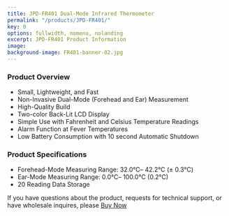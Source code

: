 ```yaml
---
title: JPD-FR401 Dual-Mode Infrared Thermometer
permalink: "/products/JPD-FR401/"
key: 0
options: fullwidth, nomenu, nolanding
excerpt: JPD-FR401 Product Information
image: 
background-image: FR401-banner-02.jpg
---
```

### Product Overview
* Small, Lightweight, and Fast
* Non-Invasive Dual-Mode (Forehead and Ear) Measurement
* High-Quality Build
* Two-color Back-Lit LCD Display
* Simple Use with Fahrenheit and Celsius Temperature Readings
* Alarm Function at Fever Temperatures
* Low Battery Consumption with 10 second Automatic Shutdown

### Product Specifications
* Forehead-Mode Measuring Range: 32.0℃– 42.2℃ (± 0.3℃)
* Ear-Mode Measuring Range: 0.0℃– 100.0℃ (0.2℃)
* 20 Reading Data Storage

If you have questions about the product, requests for technical support, or have wholesale inquires, please 
<a href="https://www.biobotus.com/contactus" class="button fit special">Buy Now</a>

